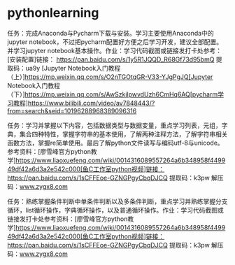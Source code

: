 # pythonlearning
任务：完成Anaconda与Pycharm下载与安装。学习主要使用Anaconda中的jupyter notebook，不过把pycharm配置好方便之后学习开发，建议全部配置。并学习jupyter notebook基本操作。作业：学习代码截图或链接发打卡处参考：[安装配置]链接： https://pan.baidu.com/s/1y5R1JQQD_R68Gf73d95bmQ 提取码：ua9y             [Jupyter Notebook入门教程（上）]https://mp.weixin.qq.com/s/O2nTGOtqGR-V33-YJgPgJQ[Jupyter Notebook入门教程（下）]https://mp.weixin.qq.com/s/AwSzkjlpwvdUzh6CmHq6AQ[pycharm学习教程]https://www.bilibili.com/video/av7848443/?from=search&seid=10196288968389096316

任务：学习并掌握以下内容，包括数据类型与数据变量，重点学习列表，元组，字典，集合四种特性，掌握字符串的基本使用，了解两种注释方法，了解字符串相关函数方法，掌握re简单使用。最后了解python文件读写与编码utf-8与unicode。参考资料：[廖雪峰官方python教学]https://www.liaoxuefeng.com/wiki/0014316089557264a6b348958f449949df42a6d3a2e542c000[鱼C工作室python视频]链接：https://pan.baidu.com/s/1sCFFEoe-GZNGPgyCbqDJCQ 提取码：k3pw 解压码：www.zygx8.com

任务：熟练掌握条件判断中单条件判断以及多条件判断，重点学习并熟练掌握分支循环，list循环操作，字典循环操作，以及普通循环操作。作业：学习代码截图或链接发打卡处参考资料：[廖雪峰官方python教学]https://www.liaoxuefeng.com/wiki/0014316089557264a6b348958f449949df42a6d3a2e542c000[鱼C工作室python视频]链接：https://pan.baidu.com/s/1sCFFEoe-GZNGPgyCbqDJCQ 提取码：k3pw 解压码：www.zygx8.com
